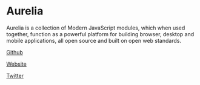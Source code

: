 # Aurelia

Aurelia is a collection of Modern JavaScript modules, which when used together, function as a powerful platform for building browser, desktop and mobile applications, all open source and built on open web standards.

[Github](https://github.com/aurelia/framework)

[Website](https://aurelia.io/?developerstash)

[Twitter](https://twitter.com/aureliaeffect)
